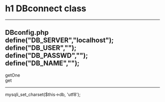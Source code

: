 # h1 DBconnect class 
  ----------------------------  
  DBconfig.php  
    define("DB_SERVER","localhost");  
    define("DB_USER","");  
    define("DB_PASSWD","");  
    define("DB_NAME","");  
  ----------------------------  
  getOne  
  get  

  ----------------------------  
mysqli_set_charset($this->db, 'utf8');  

